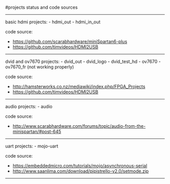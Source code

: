 #projects status and code sources
<hr>
basic hdmi projects:
 - hdmi_out
 - hdmi_in_out

code source:
 - https://github.com/scarabhardware/miniSpartan6-plus
 - https://github.com/timvideos/HDMI2USB

<hr>
dvid and ov7670 projects:
 - dvid_out
 - dvid_logo
 - dvid_test_hd
 - ov7670
 - ov7670_fr (not working properly)

code source:
 - http://hamsterworks.co.nz/mediawiki/index.php/FPGA_Projects
 - https://github.com/timvideos/HDMI2USB

<hr>
audio projects:
 - audio

code source:
 - http://www.scarabhardware.com/forums/topic/audio-from-the-minispartan/#post-645

<hr>
uart projects:
 - mojo-uart

code source:
 - https://embeddedmicro.com/tutorials/mojo/asynchronous-serial
 - http://www.saanlima.com/download/pipistrello-v2.0/setmode.zip

<hr>
